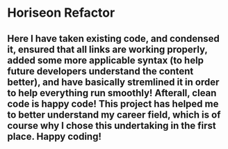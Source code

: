 # Horiseon Refactor

## Here I have taken existing code, and condensed it, ensured that all links are working properly, added some more applicable syntax (to help future developers understand the content better), and have basically stremlined it in order to help everything run smoothly! Afterall, clean code is happy code! This project has helped me to better understand my career field, which is of course why I chose this undertaking in the first place. Happy coding!

